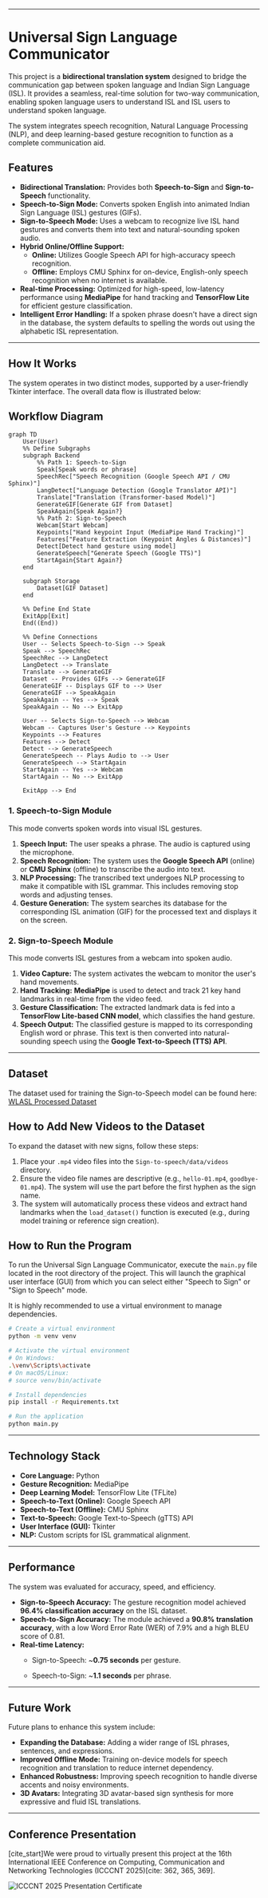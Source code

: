 ***

# Universal Sign Language Communicator

This project is a **bidirectional translation system** designed to bridge the communication gap between spoken language and Indian Sign Language (ISL). It provides a seamless, real-time solution for two-way communication, enabling spoken language users to understand ISL and ISL users to understand spoken language.

The system integrates speech recognition, Natural Language Processing (NLP), and deep learning-based gesture recognition to function as a complete communication aid.

## Features

* **Bidirectional Translation:** Provides both **Speech-to-Sign** and **Sign-to-Speech** functionality.
* **Speech-to-Sign Mode:** Converts spoken English into animated Indian Sign Language (ISL) gestures (GIFs).
* **Sign-to-Speech Mode:** Uses a webcam to recognize live ISL hand gestures and converts them into text and natural-sounding spoken audio.
* **Hybrid Online/Offline Support:**
    * **Online:** Utilizes Google Speech API for high-accuracy speech recognition.
    * **Offline:** Employs CMU Sphinx for on-device, English-only speech recognition when no internet is available.
* **Real-time Processing:** Optimized for high-speed, low-latency performance using **MediaPipe** for hand tracking and **TensorFlow Lite** for efficient gesture classification.
* **Intelligent Error Handling:** If a spoken phrase doesn't have a direct sign in the database, the system defaults to spelling the words out using the alphabetic ISL representation.

---

## How It Works

The system operates in two distinct modes, supported by a user-friendly Tkinter interface. The overall data flow is illustrated below:

 ## Workflow Diagram
```mermaid
graph TD
    User(User)
    %% Define Subgraphs
    subgraph Backend
        %% Path 1: Speech-to-Sign
        Speak[Speak words or phrase]
        SpeechRec["Speech Recognition (Google Speech API / CMU Sphinx)"]
        LangDetect["Language Detection (Google Translator API)"]
        Translate["Translation (Transformer-based Model)"]
        GenerateGIF[Generate GIF from Dataset]
        SpeakAgain{Speak Again?}
        %% Path 2: Sign-to-Speech
        Webcam[Start Webcam]
        Keypoints["Hand keypoint Input (MediaPipe Hand Tracking)"]
        Features["Feature Extraction (Keypoint Angles & Distances)"]
        Detect[Detect hand gesture using model]
        GenerateSpeech["Generate Speech (Google TTS)"]
        StartAgain{Start Again?}
    end

    subgraph Storage
        Dataset[GIF Dataset]
    end

    %% Define End State
    ExitApp[Exit]
    End((End))

    %% Define Connections
    User -- Selects Speech-to-Sign --> Speak
    Speak --> SpeechRec
    SpeechRec --> LangDetect
    LangDetect --> Translate
    Translate --> GenerateGIF
    Dataset -- Provides GIFs --> GenerateGIF
    GenerateGIF -- Displays GIF to --> User
    GenerateGIF --> SpeakAgain
    SpeakAgain -- Yes --> Speak
    SpeakAgain -- No --> ExitApp

    User -- Selects Sign-to-Speech --> Webcam
    Webcam -- Captures User's Gesture --> Keypoints
    Keypoints --> Features
    Features --> Detect
    Detect --> GenerateSpeech
    GenerateSpeech -- Plays Audio to --> User
    GenerateSpeech --> StartAgain
    StartAgain -- Yes --> Webcam
    StartAgain -- No --> ExitApp

    ExitApp --> End
```
### 1. Speech-to-Sign Module

This mode converts spoken words into visual ISL gestures.

1.  **Speech Input:** The user speaks a phrase. The audio is captured using the microphone.
2.  **Speech Recognition:** The system uses the **Google Speech API** (online) or **CMU Sphinx** (offline) to transcribe the audio into text.
3.  **NLP Processing:** The transcribed text undergoes NLP processing to make it compatible with ISL grammar. This includes removing stop words and adjusting tenses.
4.  **Gesture Generation:** The system searches its database for the corresponding ISL animation (GIF) for the processed text and displays it on the screen.

### 2. Sign-to-Speech Module

This mode converts ISL gestures from a webcam into spoken audio.

1.  **Video Capture:** The system activates the webcam to monitor the user's hand movements.
2.  **Hand Tracking:** **MediaPipe** is used to detect and track 21 key hand landmarks in real-time from the video feed.
3.  **Gesture Classification:** The extracted landmark data is fed into a **TensorFlow Lite-based CNN model**, which classifies the hand gesture.
4.  **Speech Output:** The classified gesture is mapped to its corresponding English word or phrase. This text is then converted into natural-sounding speech using the **Google Text-to-Speech (TTS) API**.

---

## Dataset

The dataset used for training the Sign-to-Speech model can be found here: [WLASL Processed Dataset](https://www.kaggle.com/datasets/risangbaskoro/wlasl-processed)

## How to Add New Videos to the Dataset

To expand the dataset with new signs, follow these steps:

1.  Place your `.mp4` video files into the `Sign-to-speech/data/videos` directory.
2.  Ensure the video file names are descriptive (e.g., `hello-01.mp4`, `goodbye-01.mp4`). The system will use the part before the first hyphen as the sign name.
3.  The system will automatically process these videos and extract hand landmarks when the `load_dataset()` function is executed (e.g., during model training or reference sign creation).

## How to Run the Program

To run the Universal Sign Language Communicator, execute the `main.py` file located in the root directory of the project. This will launch the graphical user interface (GUI) from which you can select either "Speech to Sign" or "Sign to Speech" mode.

It is highly recommended to use a virtual environment to manage dependencies.

```bash
# Create a virtual environment
python -m venv venv

# Activate the virtual environment
# On Windows:
.\venv\Scripts\activate
# On macOS/Linux:
# source venv/bin/activate

# Install dependencies
pip install -r Requirements.txt

# Run the application
python main.py
```

---

## Technology Stack
* **Core Language:** Python
* **Gesture Recognition:** MediaPipe 
* **Deep Learning Model:** TensorFlow Lite (TFLite) 
* **Speech-to-Text (Online):** Google Speech API 
* **Speech-to-Text (Offline):** CMU Sphinx 
* **Text-to-Speech:** Google Text-to-Speech (gTTS) API 
* **User Interface (GUI):** Tkinter 
* **NLP:** Custom scripts for ISL grammatical alignment.

---

## Performance

The system was evaluated for accuracy, speed, and efficiency.

* **Sign-to-Speech Accuracy:** The gesture recognition model achieved **96.4% classification accuracy** on the ISL dataset.
* **Speech-to-Sign Accuracy:** The module achieved a **90.8% translation accuracy**, with a low Word Error Rate (WER) of 7.9% and a high BLEU score of 0.81.
* **Real-time Latency:**
    * Sign-to-Speech: ~**0.75 seconds** per gesture.

    * Speech-to-Sign: ~**1.1 seconds** per phrase.

---

## Future Work

Future plans to enhance this system include:

* **Expanding the Database:** Adding a wider range of ISL phrases, sentences, and expressions.
* **Improved Offline Mode:** Training on-device models for speech recognition and translation to reduce internet dependency.
* **Enhanced Robustness:** Improving speech recognition to handle diverse accents and noisy environments.
* **3D Avatars:** Integrating 3D avatar-based sign synthesis for more expressive and fluid ISL translations.

---

## Conference Presentation

[cite_start]We were proud to virtually present this project at the 16th International IEEE Conference on Computing, Communication and Networking Technologies (ICCCNT 2025)[cite: 362, 365, 369].

![ICCCNT 2025 Presentation Certificate](assets/certificate.png)